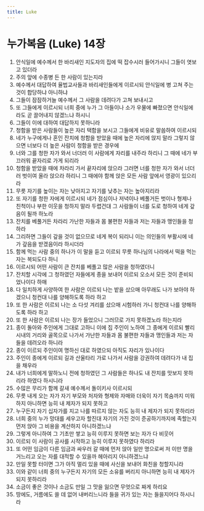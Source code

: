 ```yaml
---
title: Luke
---
```


# 누가복음 (Luke) 14장
1. 안식일에 예수께서 한 바리새인 지도자의 집에 떡 잡수시러 들어가시니 그들이 엿보고 있더라
1. 주의 앞에 수종병 든 한 사람이 있는지라
1. 예수께서 대답하여 율법교사들과 바리새인들에게 이르시되 안식일에 병 고쳐 주는 것이 합당하냐 아니하냐
1. 그들이 잠잠하거늘 예수께서 그 사람을 데려다가 고쳐 보내시고
1. 또 그들에게 이르시되 너희 중에 누가 그 아들이나 소가 우물에 빠졌으면 안식일에라도 곧 끌어내지 않겠느냐 하시니
1. 그들이 이에 대하여 대답하지 못하니라
1. 청함을 받은 사람들이 높은 자리 택함을 보시고 그들에게 비유로 말씀하여 이르시되
1. 네가 누구에게나 혼인 잔치에 청함을 받았을 때에 높은 자리에 앉지 말라 그렇지 않으면 너보다 더 높은 사람이 청함을 받은 경우에
1. 너와 그를 청한 자가 와서 너더러 이 사람에게 자리를 내주라 하리니 그 때에 네가 부끄러워 끝자리로 가게 되리라
1. 청함을 받았을 때에 차라리 가서 끝자리에 앉으라 그러면 너를 청한 자가 와서 너더러 벗이여 올라 앉으라 하리니 그 때에야 함께 앉은 모든 사람 앞에서 영광이 있으리라
1. 무릇 자기를 높이는 자는 낮아지고 자기를 낮추는 자는 높아지리라
1. 또 자기를 청한 자에게 이르시되 네가 점심이나 저녁이나 베풀거든 벗이나 형제나 친척이나 부한 이웃을 청하지 말라 두렵건대 그 사람들이 너를 도로 청하여 네게 갚음이 될까 하노라
1. 잔치를 베풀거든 차라리 가난한 자들과 몸 불편한 자들과 저는 자들과 맹인들을 청하라
1. 그리하면 그들이 갚을 것이 없으므로 네게 복이 되리니 이는 의인들의 부활시에 네가 갚음을 받겠음이라 하시더라
1. 함께 먹는 사람 중의 하나가 이 말을 듣고 이르되 무릇 하나님의 나라에서 떡을 먹는 자는 복되도다 하니
1. 이르시되 어떤 사람이 큰 잔치를 베풀고 많은 사람을 청하였더니
1. 잔치할 시각에 그 청하였던 자들에게 종을 보내어 이르되 오소서 모든 것이 준비되었나이다 하매
1. 다 일치하게 사양하여 한 사람은 이르되 나는 밭을 샀으매 아무래도 나가 보아야 하겠으니 청컨대 나를 양해하도록 하라 하고
1. 또 한 사람은 이르되 나는 소 다섯 겨리를 샀으매 시험하러 가니 청컨대 나를 양해하도록 하라 하고
1. 또 한 사람은 이르되 나는 장가 들었으니 그러므로 가지 못하겠노라 하는지라
1. 종이 돌아와 주인에게 그대로 고하니 이에 집 주인이 노하여 그 종에게 이르되 빨리 시내의 거리와 골목으로 나가서 가난한 자들과 몸 불편한 자들과 맹인들과 저는 자들을 데려오라 하니라
1. 종이 이르되 주인이여 명하신 대로 하였으되 아직도 자리가 있나이다
1. 주인이 종에게 이르되 길과 산울타리 가로 나가서 사람을 강권하여 데려다가 내 집을 채우라
1. 내가 너희에게 말하노니 전에 청하였던 그 사람들은 하나도 내 잔치를 맛보지 못하리라 하였다 하시니라
1. 수많은 무리가 함께 갈새 예수께서 돌이키사 이르시되
1. 무릇 내게 오는 자가 자기 부모와 처자와 형제와 자매와 더욱이 자기 목숨까지 미워하지 아니하면 능히 내 제자가 되지 못하고
1. 누구든지 자기 십자가를 지고 나를 따르지 않는 자도 능히 내 제자가 되지 못하리라
1. 너희 중의 누가 망대를 세우고자 할진대 자기의 가진 것이 준공하기까지에 족할는지 먼저 앉아 그 비용을 계산하지 아니하겠느냐
1. 그렇게 아니하여 그 기초만 쌓고 능히 이루지 못하면 보는 자가 다 비웃어
1. 이르되 이 사람이 공사를 시작하고 능히 이루지 못하였다 하리라
1. 또 어떤 임금이 다른 임금과 싸우러 갈 때에 먼저 앉아 일만 명으로써 저 이만 명을 거느리고 오는 자를 대적할 수 있을까 헤아리지 아니하겠느냐
1. 만일 못할 터이면 그가 아직 멀리 있을 때에 사신을 보내어 화친을 청할지니라
1. 이와 같이 너희 중의 누구든지 자기의 모든 소유를 버리지 아니하면 능히 내 제자가 되지 못하리라
1. 소금이 좋은 것이나 소금도 만일 그 맛을 잃으면 무엇으로 짜게 하리요
1. 땅에도, 거름에도 쓸 데 없어 내버리느니라 들을 귀가 있는 자는 들을지어다 하시니라